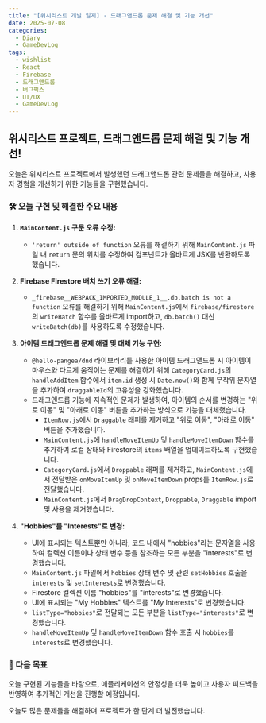 ```yaml
---
title: "[위시리스트 개발 일지] - 드래그앤드롭 문제 해결 및 기능 개선"
date: 2025-07-08
categories:
  - Diary
  - GameDevLog
tags:
  - wishlist
  - React
  - Firebase
  - 드래그앤드롭
  - 버그픽스
  - UI/UX
  - GameDevLog
---
```


## 위시리스트 프로젝트, 드래그앤드롭 문제 해결 및 기능 개선!

오늘은 위시리스트 프로젝트에서 발생했던 드래그앤드롭 관련 문제들을 해결하고, 사용자 경험을 개선하기 위한 기능들을 구현했습니다.

### 🛠️ 오늘 구현 및 해결한 주요 내용

1.  **`MainContent.js` 구문 오류 수정:**
    *   `'return' outside of function` 오류를 해결하기 위해 `MainContent.js` 파일 내 `return` 문의 위치를 수정하여 컴포넌트가 올바르게 JSX를 반환하도록 했습니다.

2.  **Firebase Firestore 배치 쓰기 오류 해결:**
    *   `_firebase__WEBPACK_IMPORTED_MODULE_1__.db.batch is not a function` 오류를 해결하기 위해 `MainContent.js`에서 `firebase/firestore`의 `writeBatch` 함수를 올바르게 import하고, `db.batch()` 대신 `writeBatch(db)`를 사용하도록 수정했습니다.

3.  **아이템 드래그앤드롭 문제 해결 및 대체 기능 구현:**
    *   `@hello-pangea/dnd` 라이브러리를 사용한 아이템 드래그앤드롭 시 아이템이 마우스와 다르게 움직이는 문제를 해결하기 위해 `CategoryCard.js`의 `handleAddItem` 함수에서 `item.id` 생성 시 `Date.now()`와 함께 무작위 문자열을 추가하여 `draggableId`의 고유성을 강화했습니다.
    *   드래그앤드롭 기능에 지속적인 문제가 발생하여, 아이템의 순서를 변경하는 "위로 이동" 및 "아래로 이동" 버튼을 추가하는 방식으로 기능을 대체했습니다.
        *   `ItemRow.js`에서 `Draggable` 래퍼를 제거하고 "위로 이동", "아래로 이동" 버튼을 추가했습니다.
        *   `MainContent.js`에 `handleMoveItemUp` 및 `handleMoveItemDown` 함수를 추가하여 로컬 상태와 Firestore의 `items` 배열을 업데이트하도록 구현했습니다.
        *   `CategoryCard.js`에서 `Droppable` 래퍼를 제거하고, `MainContent.js`에서 전달받은 `onMoveItemUp` 및 `onMoveItemDown` props를 `ItemRow.js`로 전달했습니다.
        *   `MainContent.js`에서 `DragDropContext`, `Droppable`, `Draggable` import 및 사용을 제거했습니다.

4.  **"Hobbies"를 "Interests"로 변경:**
    *   UI에 표시되는 텍스트뿐만 아니라, 코드 내에서 "hobbies"라는 문자열을 사용하여 컬렉션 이름이나 상태 변수 등을 참조하는 모든 부분을 "interests"로 변경했습니다.
    *   `MainContent.js` 파일에서 `hobbies` 상태 변수 및 관련 `setHobbies` 호출을 `interests` 및 `setInterests`로 변경했습니다.
    *   Firestore 컬렉션 이름 "hobbies"를 "interests"로 변경했습니다.
    *   UI에 표시되는 "My Hobbies" 텍스트를 "My Interests"로 변경했습니다.
    *   `listType="hobbies"`로 전달되는 모든 부분을 `listType="interests"`로 변경했습니다.
    *   `handleMoveItemUp` 및 `handleMoveItemDown` 함수 호출 시 `hobbies`를 `interests`로 변경했습니다.

### 🚀 다음 목표

오늘 구현된 기능들을 바탕으로, 애플리케이션의 안정성을 더욱 높이고 사용자 피드백을 반영하여 추가적인 개선을 진행할 예정입니다.

오늘도 많은 문제들을 해결하며 프로젝트가 한 단계 더 발전했습니다.
